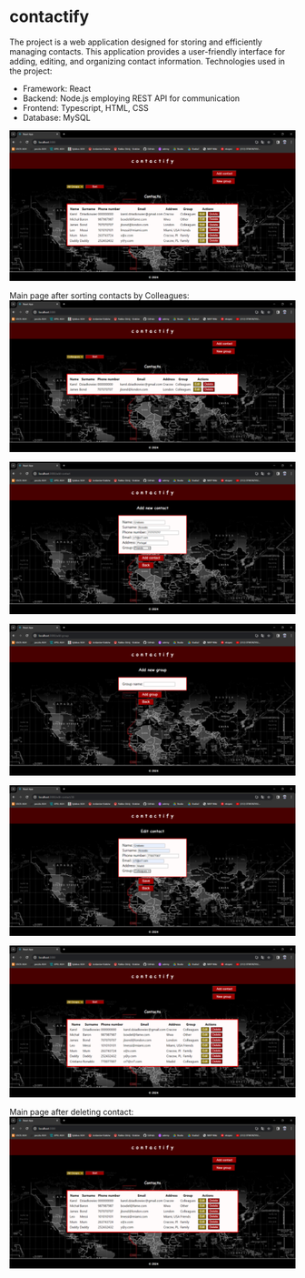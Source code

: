 # contactify
The project is a web application designed for storing and efficiently managing contacts. This application provides a user-friendly interface for adding, editing, and organizing contact information. Technologies used in the project:
- Framework: React
- Backend: Node.js employing REST API for communication
- Frontend: Typescript, HTML, CSS
- Database: MySQL

![Main page](https://github.com/karoldziadkowiec/contactify/blob/main/photos/1.png)

Main page after sorting contacts by Colleagues:
![Sorted main page](https://github.com/karoldziadkowiec/contactify/blob/main/photos/2.png)

![Add contact page](https://github.com/karoldziadkowiec/contactify/blob/main/photos/3.png)

![Add group page](https://github.com/karoldziadkowiec/contactify/blob/main/photos/4.png)

![Edit contact page](https://github.com/karoldziadkowiec/contactify/blob/main/photos/5.png)

![Main page2](https://github.com/karoldziadkowiec/contactify/blob/main/photos/6.png)

Main page after deleting contact:
![Main page3](https://github.com/karoldziadkowiec/contactify/blob/main/photos/7.png)

